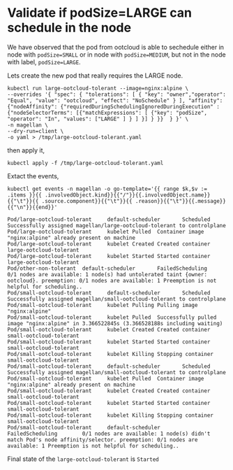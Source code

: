 # Validate if podSize=LARGE can schedule in the node

We have observed that the pod from ootcloud is able to sechedule either in node with `podSize=SMALL` or in node with `podSize=MEDIUM`, but not in the node with label, `podSize=LARGE`.

Lets create the new pod that really requires the LARGE node.

```shell
kubectl run large-ootcloud-tolerant --image=nginx:alpine \
--overrides '{ "spec": { "tolerations": [ { "key": "owner","operator": "Equal", "value": "ootcloud", "effect": "NoSchedule" } ], "affinity": {"nodeAffinity": {"requiredDuringSchedulingIgnoredDuringExecution" : {"nodeSelectorTerms": [{"matchExpressions": [ {"key": "podSize", "operator": "In", "values": ["LARGE" ] } ] }] } }}  } }' \
-n magellan \
--dry-run=client \
-o yaml > /tmp/large-ootcloud-tolerant.yaml 

```

then apply it,

`kubectl apply -f /tmp/large-ootcloud-tolerant.yaml`

Extact the events,

`kubectl get events -n magellan -o go-template='{{ range $k,$v := .items }}{{ .involvedObject.kind}}{{"/"}}{{.involvedObject.name}}{{"\t"}}{{ .source.component}}{{"\t"}}{{ .reason}}{{"\t"}}{{.message}}{{"\n"}}{{end}}'`

```text
Pod/large-ootcloud-tolerant     default-scheduler       Scheduled       Successfully assigned magellan/large-ootcloud-tolerant to controlplane
Pod/large-ootcloud-tolerant     kubelet Pulled  Container image "nginx:alpine" already present on machine
Pod/large-ootcloud-tolerant     kubelet Created Created container large-ootcloud-tolerant
Pod/large-ootcloud-tolerant     kubelet Started Started container large-ootcloud-tolerant
Pod/other-non-tolerant  default-scheduler       FailedScheduling        0/1 nodes are available: 1 node(s) had untolerated taint {owner: ootcloud}. preemption: 0/1 nodes are available: 1 Preemption is not helpful for scheduling..
Pod/small-ootcloud-tolerant     default-scheduler       Scheduled       Successfully assigned magellan/small-ootcloud-tolerant to controlplane
Pod/small-ootcloud-tolerant     kubelet Pulling Pulling image "nginx:alpine"
Pod/small-ootcloud-tolerant     kubelet Pulled  Successfully pulled image "nginx:alpine" in 3.366522845s (3.366528188s including waiting)
Pod/small-ootcloud-tolerant     kubelet Created Created container small-ootcloud-tolerant
Pod/small-ootcloud-tolerant     kubelet Started Started container small-ootcloud-tolerant
Pod/small-ootcloud-tolerant     kubelet Killing Stopping container small-ootcloud-tolerant
Pod/small-ootcloud-tolerant     default-scheduler       Scheduled       Successfully assigned magellan/small-ootcloud-tolerant to controlplane
Pod/small-ootcloud-tolerant     kubelet Pulled  Container image "nginx:alpine" already present on machine
Pod/small-ootcloud-tolerant     kubelet Created Created container small-ootcloud-tolerant
Pod/small-ootcloud-tolerant     kubelet Started Started container small-ootcloud-tolerant
Pod/small-ootcloud-tolerant     kubelet Killing Stopping container small-ootcloud-tolerant
Pod/small-ootcloud-tolerant     default-scheduler       FailedScheduling        0/1 nodes are available: 1 node(s) didn't match Pod's node affinity/selector. preemption: 0/1 nodes are available: 1 Preemption is not helpful for scheduling..
```

Final state of the `large-ootcloud-tolerant` is `Started`
